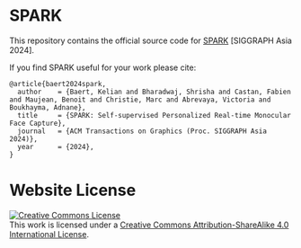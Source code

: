 # SPARK

This repository contains the official source code for [SPARK](https://kelianb.github.io/SPARK/) [SIGGRAPH Asia 2024].

If you find SPARK useful for your work please cite:
```
@article{baert2024spark,
  author    = {Baert, Kelian and Bharadwaj, Shrisha and Castan, Fabien and Maujean, Benoit and Christie, Marc and Abrevaya, Victoria and Boukhayma, Adnane},
  title     = {SPARK: Self-supervised Personalized Real-time Monocular Face Capture},
  journal   = {ACM Transactions on Graphics (Proc. SIGGRAPH Asia 2024)},
  year      = {2024},
}
```

# Website License
<a rel="license" href="http://creativecommons.org/licenses/by-sa/4.0/"><img alt="Creative Commons License" style="border-width:0" src="https://i.creativecommons.org/l/by-sa/4.0/88x31.png" /></a><br />This work is licensed under a <a rel="license" href="http://creativecommons.org/licenses/by-sa/4.0/">Creative Commons Attribution-ShareAlike 4.0 International License</a>.
